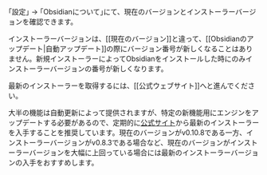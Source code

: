 ｢設定｣ → ｢Obsidianについて｣にて、現在のバージョンとインストーラーバージョンを確認できます。

インストーラーバージョンは、[[現在のバージョン]]と違って、[[Obsidianのアップデート|自動アップデート]]の際にバージョン番号が新しくなることはありません。新規インストーラーによってObsidianをインストールした時にのみインストーラーバージョンの番号が新しくなります。

最新のインストーラーを取得するには、[[公式ウェブサイト]]へと進んでください。

大半の機能は自動更新によって提供されますが、特定の新機能用にエンジンをアップデートする必要があるので、定期的に[公式サイト](https://obsidian.md)から最新のインストーラーを入手することを推奨しています。現在のバージョンがv0.10.8である一方、インストーラーバージョンがv0.8.3である場合など、現在のバージョンがインストーラーバージョンを大幅に上回っている場合には最新のインストーラーバージョンの入手をおすすめします。